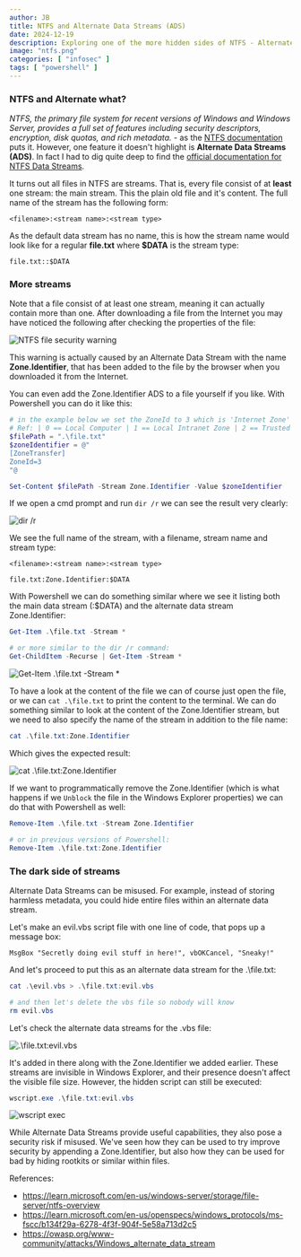 ```yaml
---
author: JB
title: NTFS and Alternate Data Streams (ADS)
date: 2024-12-19
description: Exploring one of the more hidden sides of NTFS - Alternate Data Streams
image: "ntfs.png"
categories: [ "infosec" ]
tags: [ "powershell" ]
---
```


### NTFS and Alternate what?

*NTFS, the primary file system for recent versions of Windows and Windows Server, provides a full set of features including security descriptors, encryption, disk quotas, and rich metadata.* - as the [NTFS documentation](https://learn.microsoft.com/en-us/windows-server/storage/file-server/ntfs-overview) puts it. However, one feature it doesn't highlight is **Alternate Data Streams (ADS)**. In fact I had to dig quite deep to find the [official documentation for NTFS Data Streams](https://learn.microsoft.com/en-us/openspecs/windows_protocols/ms-fscc/b134f29a-6278-4f3f-904f-5e58a713d2c5).

It turns out all files in NTFS are streams. That is, every file consist of at **least** one stream: the main stream. This the plain old file and it's content. The full name of the stream has the following form:

```ntfsstream
<filename>:<stream name>:<stream type>
```

As the default data stream has no name, this is how the stream name would look like for a regular **file.txt** where **$DATA** is the stream type:

```ntfsstream
file.txt::$DATA
```

### More streams

Note that a file consist of at least one stream, meaning it can actually contain more than one. After downloading a file from the Internet you may have noticed the following after checking the properties of the file:

![NTFS file security warning](ntfs-file-security-warning.png)

This warning is actually caused by an Alternate Data Stream with the name **Zone.Identifier**, that has been added to the file by the browser when you downloaded it from the Internet.

You can even add the Zone.Identifier ADS to a file yourself if you like. With Powershell you can do it like this:

```powershell
# in the example below we set the ZoneId to 3 which is 'Internet Zone'
# Ref: | 0 == Local Computer | 1 == Local Intranet Zone | 2 == Trusted Site Zone | 3 == Internet Zone | 4 == Restricted Site Zone
$filePath = ".\file.txt"
$zoneIdentifier = @"
[ZoneTransfer]
ZoneId=3
"@

Set-Content $filePath -Stream Zone.Identifier -Value $zoneIdentifier
```

If we open a cmd prompt and run `dir /r` we can see the result very clearly:

![dir /r](dir-zone-identifier.png)

We see the full name of the stream, with a filename, stream name and stream type:

```ntfsstream
<filename>:<stream name>:<stream type>

file.txt:Zone.Identifier:$DATA
```

With Powershell we can do something similar where we see it listing both the main data stream (:$DATA) and the alternate data stream Zone.Identifier:

```powershell
Get-Item .\file.txt -Stream * 

# or more similar to the dir /r command:
Get-ChildItem -Recurse | Get-Item -Stream * 
```

![Get-Item .\file.txt -Stream *](get-item.png)

To have a look at the content of the file we can of course just open the file, or we can `cat .\file.txt` to print the content to the terminal. We can do something similar to look at the content of the Zone.Identifier stream, but we need to also specify the name of the stream in addition to the file name:

```powershell
cat .\file.txt:Zone.Identifier
```

Which gives the expected result:

![cat .\file.txt:Zone.Identifier](cat-zone-identifier.png)

If we want to programmatically remove the Zone.Identifier (which is what happens if we `Unblock` the file in the Windows Explorer properties) we can do that with Powershell as well:

```powershell
Remove-Item .\file.txt -Stream Zone.Identifier

# or in previous versions of Powershell:
Remove-Item .\file.txt:Zone.Identifier
```

### The dark side of streams

Alternate Data Streams can be misused. For example, instead of storing harmless metadata, you could hide entire files within an alternate data stream.

Let's make an evil.vbs script file with one line of code, that pops up a message box:

```vbs
MsgBox "Secretly doing evil stuff in here!", vbOKCancel, "Sneaky!"
```

And let's proceed to put this as an alternate data stream for the .\file.txt:

```powershell
cat .\evil.vbs > .\file.txt:evil.vbs

# and then let's delete the vbs file so nobody will know
rm evil.vbs
```

Let's check the alternate data streams for the .vbs file:

![.\file.txt:evil.vbs](evil.png)

It's added in there along with the Zone.Identifier we added earlier. These streams are invisible in Windows Explorer, and their presence doesn't affect the visible file size. However, the hidden script can still be executed:

```powershell
wscript.exe .\file.txt:evil.vbs
```

![wscript exec](wscript-exec.png)

While Alternate Data Streams provide useful capabilities, they also pose a security risk if misused. We've seen how they can be used to try improve security by appending a Zone.Identifier, but also how they can be used for bad by hiding rootkits or similar within files.

References:
- https://learn.microsoft.com/en-us/windows-server/storage/file-server/ntfs-overview
- https://learn.microsoft.com/en-us/openspecs/windows_protocols/ms-fscc/b134f29a-6278-4f3f-904f-5e58a713d2c5
- https://owasp.org/www-community/attacks/Windows_alternate_data_stream